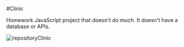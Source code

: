 #Clinic

Homework JavaScript project that doesn't do much. It doesn't have a database or APIs.

![repositoryClinic](https://github.com/user-attachments/assets/6085cfdc-4e6a-4adf-b2ee-97d82a0c9230)
